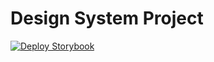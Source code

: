 # Design System Project

[![Deploy Storybook](https://github.com/allyson7/design-system/actions/workflows/storybook.yml/badge.svg)](https://github.com/allyson7/design-system/actions/workflows/storybook.yml)
